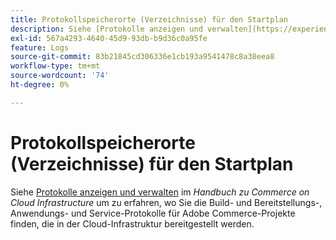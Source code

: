```yaml
---
title: Protokollspeicherorte (Verzeichnisse) für den Startplan
description: Siehe [Protokolle anzeigen und verwalten](https://experienceleague.adobe.com/docs/commerce-cloud-service/user-guide/develop/test/log-locations.html) im *Commerce on Cloud Infrastructure Guide*, um zu erfahren, wo Sie Build- und Bereitstellungs-, Anwendungs- und Service-Protokolle für Ihr Projekt finden.
exl-id: 567a4293-4640-45d9-93db-b9d36c0a95fe
feature: Logs
source-git-commit: 83b21845cd306336e1cb193a9541478c8a38eea8
workflow-type: tm+mt
source-wordcount: '74'
ht-degree: 0%

---
```


# Protokollspeicherorte (Verzeichnisse) für den Startplan

Siehe [Protokolle anzeigen und verwalten](https://experienceleague.adobe.com/docs/commerce-cloud-service/user-guide/develop/test/log-locations.html) im *Handbuch zu Commerce on Cloud Infrastructure* um zu erfahren, wo Sie die Build- und Bereitstellungs-, Anwendungs- und Service-Protokolle für Adobe Commerce-Projekte finden, die in der Cloud-Infrastruktur bereitgestellt werden.
